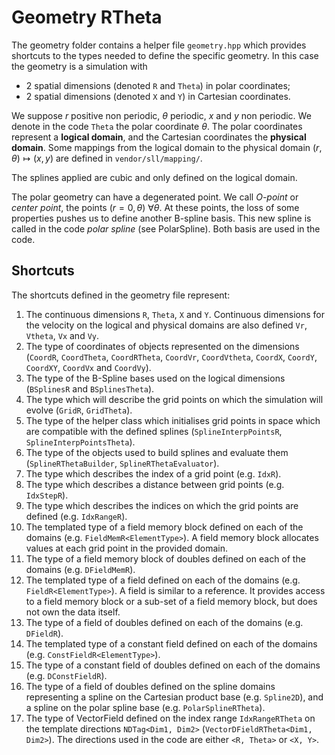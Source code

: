 # Geometry RTheta

The geometry folder contains a helper file `geometry.hpp` which provides shortcuts to the types needed to define the specific geometry. In this case the geometry is a simulation with 
* 2 spatial dimensions (denoted `R` and `Theta`) in polar coordinates; 
* 2 spatial dimensions (denoted `X` and `Y`) in Cartesian coordinates.

We suppose $`r`$ positive non periodic, $`\theta`$ periodic, $`x`$ and $`y`$ non periodic. We denote in the code `Theta` the polar coordinate $`\theta`$. 
The polar coordinates represent a **logical domain**, and the Cartesian coordinates the **physical domain**. Some mappings from the logical domain to the physical domain $`(r,\theta) \mapsto (x,y)`$ are defined in `vendor/sll/mapping/`.

The splines applied are cubic and only defined on the logical domain. 

The polar geometry can have a degenerated point. We call *O-point* or *center point*, the points $`(r=0, \theta) \ \forall \theta`$. At these points, the loss of some properties pushes us to define another B-spline basis. This new spline is called in the code *polar spline* (see PolarSpline). Both basis are used in the code. 

## Shortcuts
The shortcuts defined in the geometry file represent:

1. The continuous dimensions `R`, `Theta`, `X` and `Y`. 
    Continuous dimensions for the velocity on the logical and physical domains are also defined `Vr`, `Vtheta`, `Vx` and `Vy`.
2. The type of coordinates of objects represented on the dimensions (`CoordR`, `CoordTheta`, `CoordRTheta`, `CoordVr`, `CoordVtheta`, `CoordX`, `CoordY`, `CoordXY`, `CoordVx` and `CoordVy`).
3.  The type of the B-Spline bases used on the logical dimensions (`BSplinesR` and `BSplinesTheta`).
4.  The type which will describe the grid points on which the simulation will evolve (`GridR`, `GridTheta`). 
5.  The type of the helper class which initialises grid points in space which are compatible with the defined splines (`SplineInterpPointsR`,  `SplineInterpPointsTheta`).
6.  The type of the objects used to build splines and evaluate them (`SplineRThetaBuilder`, `SplineRThetaEvaluator`).
7.  The type which describes the index of a grid point (e.g. `IdxR`).
8.  The type which describes a distance between grid points (e.g. `IdxStepR`).
9.  The type which describes the indices on which the grid points are defined (e.g. `IdxRangeR`).
10. The templated type of a field memory block defined on each of the domains (e.g. `FieldMemR<ElementType>`). A field memory block allocates values at each grid point in the provided domain.
11. The type of a field memory block of doubles defined on each of the domains (e.g. `DFieldMemR`).
12. The templated type of a field defined on each of the domains (e.g. `FieldR<ElementType>`). A field is similar to a reference. It provides access to a field memory block or a sub-set of a field memory block, but does not own the data itself.
13. The type of a field of doubles defined on each of the domains (e.g. `DFieldR`).
14. The templated type of a constant field defined on each of the domains (e.g. `ConstFieldR<ElementType>`).
15. The type of a constant field of doubles defined on each of the domains (e.g. `DConstFieldR`).
16. The type of a field of doubles defined on the spline domains representing a spline on the Cartesian product base (e.g. `Spline2D`), and a spline on the polar spline base (e.g. `PolarSplineRTheta`).
17. The type of VectorField defined on the index range `IdxRangeRTheta` on the template directions `NDTag<Dim1, Dim2>` (`VectorDFieldRTheta<Dim1, Dim2>`). The directions used in the code are either `<R, Theta>` or `<X, Y>`. 
